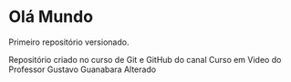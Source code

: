 # Olá Mundo

 Primeiro repositório versionado.

 Repositório criado no curso de Git e GitHub do canal Curso em Video do Professor Gustavo Guanabara
 Alterado
